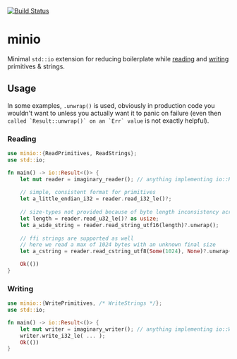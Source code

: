 [![Build Status](https://travis-ci.com/notviri/minio.svg?branch=master)](https://travis-ci.com/notviri/minio)
# minio
Minimal `std::io` extension for reducing boilerplate while [reading](https://doc.rust-lang.org/std/io/trait.Read.html) and [writing](https://doc.rust-lang.org/std/io/trait.Write.html) primitives & strings.

## Usage
In some examples, `.unwrap()` is used, obviously in production code you wouldn't want to unless you actually want it to panic on failure (even then ``called `Result::unwrap()` on an `Err` value`` is not exactly helpful).
### Reading
```rust
use minio::{ReadPrimitives, ReadStrings};
use std::io;

fn main() -> io::Result<()> {
    let mut reader = imaginary_reader(); // anything implementing io::Read
    
    // simple, consistent format for primitives
    let a_little_endian_i32 = reader.read_i32_le()?;
    
    // size-types not provided because of byte length inconsistency across architectures
    let length = reader.read_u32_le()? as usize;
    let a_wide_string = reader.read_string_utf16(length)?.unwrap();
    
    // ffi strings are supported as well
    // here we read a max of 1024 bytes with an unknown final size
    let a_cstring = reader.read_cstring_utf8(Some(1024), None)?.unwrap();

    Ok(())
}
```
### Writing
```rust
use minio::{WritePrimitives, /* WriteStrings */};
use std::io;

fn main() -> io::Result<()> {
    let mut writer = imaginary_writer(); // anything implementing io::Write
    writer.write_i32_le( ... );
    Ok(())
}
```
